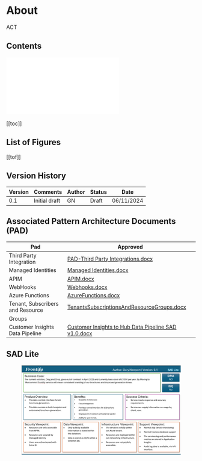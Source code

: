 # About

ACT


## Contents <a href="#contents-.toc-heading" id="contents-.toc-heading"></a>

![TOC](SUMMARY.md)

\[\[toc]]

## List of Figures

\[\[tof]]

## Version History

| Version | Comments      | Author | Status   | Date       |
| ------- | ------------- | ------ | -------- | ---------- |
| 0.1     | Initial draft | GN     | Draft    | 06/11/2024 |


## Associated Pattern Architecture Documents (PAD)

| Pad                              | Approved                                                                                                                                                                           |
| -------------------------------- | ---------------------------------------------------------------------------------------------------------------------------------------------------------------------------------- |
| Third Party Integration          | [PAD-Third Party Integrations.docx](https://knightfrank.sharepoint.com/:w:/s/Architecture/Efx6Mu57pd5EvzxneOkp3BwBrd4PPgLNvRWThUta0YXgmQ?e=SRRik8)                                 |
| Managed Identities               | [Managed Identities.docx](https://knightfrank.sharepoint.com/:w:/s/Architecture/ES8fu2cJ8Q5KkEcKDfiH74YBgbe2vWp360_wqvbQLZugZg?e=snBN5J)                                           |
| APIM                             | [APIM.docx](https://knightfrank.sharepoint.com/:w:/s/Architecture/EWajcLw7-AhLvg6JdMfN69EBgcHCdiHvJ847G6ije2r9xw?e=T2rnd1)                                                         |
| WebHooks                         | [Webhooks.docx](https://knightfrank.sharepoint.com/:w:/s/Architecture/EetbFvDt19VMjVTyXIwxTfYBPjisBUX7ilHKKMNnUsU6dQ?e=PicNn6)                                                     |
| Azure Functions                  | [AzureFunctions.docx](https://knightfrank.sharepoint.com/:w:/s/Architecture/Eb8K_m55IRdLvByM-qakjyABCmMYpnq0Evk4Ja-1BKSmbg?e=ox6WCL)                                               |
| Tenant, Subscribers and Resource | [TenantsSubscriptionsAndResourceGroups.docx](https://knightfrank.sharepoint.com/:w:/s/Architecture/ERws57dqRhZNpRoydqVczsABfKB6uj7-ZxjTqyUOzVB8bA?e=6a0Wvl)                        |
| Groups                           |                                                                                                                                                                                    |
| Customer Insights Data Pipeline  | [Customer Insights to Hub Data Pipeline SAD v1.0.docx](https://knightfrank.sharepoint.com/:w:/s/SROProjectsDepartmentcopy/ETja2C-RS3NOuZsQ0x9J03MBmm6abX8Ebnzn0wflf8E00g?e=dg6RhP) |

## SAD Lite

<figure><img src=".gitbook/assets/sadlite.png" alt=""><figcaption></figcaption></figure>


